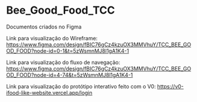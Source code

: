 # Bee_Good_Food_TCC

Documentos criados no Figma

Link para visualização do Wireframe: https://www.figma.com/design/fBIC76gCz4kzuOX3MMVhuY/TCC_BEE_GOOD_FOOD?node-id=0-1&t=5zWsmnMJ8l1gA1K4-1

Link para visualização do fluxo de navegação: https://www.figma.com/design/fBIC76gCz4kzuOX3MMVhuY/TCC_BEE_GOOD_FOOD?node-id=4-74&t=5zWsmnMJ8l1gA1K4-1

Link para visualização do protótipo interativo feito com o V0: https://v0-ifood-like-website.vercel.app/login
